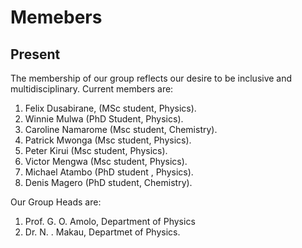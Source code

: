 Memebers
=========================================

Present
-----------

The membership of our group reflects our desire to be inclusive and
multidisciplinary. Current members are:

1. Felix Dusabirane, (MSc student, Physics).
2. Winnie Mulwa  (PhD Student, Physics).
3. Caroline Namarome (Msc student, Chemistry).
3. Patrick Mwonga (Msc student, Physics).
3. Peter Kirui (Msc student, Physics).
3. Victor Mengwa (Msc student, Physics).
4. Michael Atambo (PhD student , Physics).
5. Denis Magero (PhD student, Chemistry).

Our Group Heads are:

1. Prof. G. O. Amolo, Department of Physics
2. Dr. N. . Makau,  Departmet of Physics.


